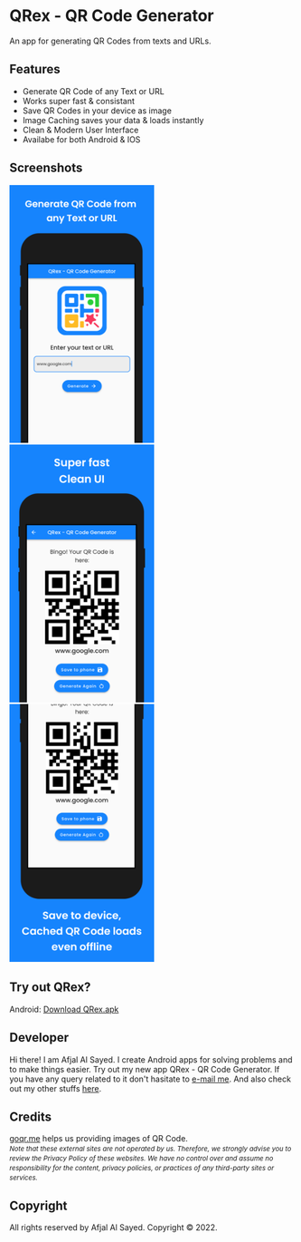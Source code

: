 # QRex - QR Code Generator

An app for generating QR Codes from texts and URLs.

## Features

 - Generate QR Code of any Text or URL
 - Works super fast & consistant
 - Save QR Codes in your device as image
 - Image Caching saves your data & loads instantly
 - Clean & Modern User Interface
 - Availabe for both Android & IOS

## Screenshots

<img src="screenshots/screenshot_1.png" width="256"><img src="screenshots/screenshot_2.png" width="256"><img src="screenshots/screenshot_3.png" width="256">
<!-- ![hello](screenshots/screenshot_1.png)
![hello](screenshots/screenshot_2.png)
![hello](screenshots/screenshot_3.png) -->

## Try out QRex?

Android: [Download QRex.apk](https://www.goggle.com)

## Developer

Hi there! I am Afjal Al Sayed. I create Android apps for solving problems and to make things easier. Try out my new app QRex - QR Code Generator. If you have any query related to it don't hasitate to [e-mail me](mailto:sayed01851@gmail.com). And also check out my other stuffs [here](kjad).

## Credits

[goqr.me](https://goqr.me/api/) helps us providing images of QR Code. <br/>  <i><small>Note that these external sites are not operated by us. Therefore, we strongly advise you to review the Privacy Policy of these websites. We have no control over and assume no responsibility for the content, privacy policies, or practices of any third-party sites or services.</small></i>

## Copyright

All rights reserved by Afjal Al Sayed. Copyright &copy; 2022.
